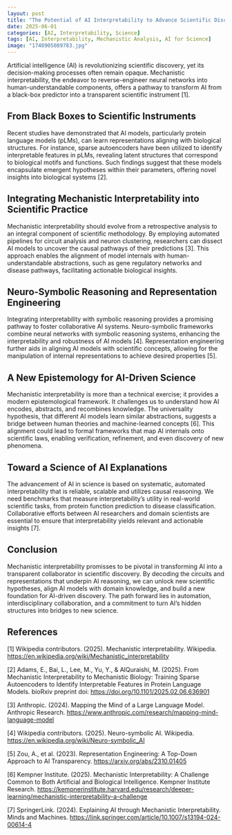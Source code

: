 ```yaml
---
layout: post
title: "The Potential of AI Interpretability to Advance Scientific Discovery"
date: 2025-06-01
categories: [AI, Interpretability, Science]
tags: [AI, Interpretability, Mechanistic Analysis, AI for Science]
image: "1748905089783.jpg"
---
```



Artificial intelligence (AI) is revolutionizing scientific discovery, yet its decision-making processes often remain opaque. Mechanistic interpretability, the endeavor to reverse-engineer neural networks into human-understandable components, offers a pathway to transform AI from a black-box predictor into a transparent scientific instrument [1].

## From Black Boxes to Scientific Instruments
Recent studies have demonstrated that AI models, particularly protein language models (pLMs), can learn representations aligning with biological structures. For instance, sparse autoencoders have been utilized to identify interpretable features in pLMs, revealing latent structures that correspond to biological motifs and functions. Such findings suggest that these models encapsulate emergent hypotheses within their parameters, offering novel insights into biological systems [2].

## Integrating Mechanistic Interpretability into Scientific Practice
Mechanistic interpretability should evolve from a retrospective analysis to an integral component of scientific methodology. By employing automated pipelines for circuit analysis and neuron clustering, researchers can dissect AI models to uncover the causal pathways of their predictions [3]. This approach enables the alignment of model internals with human-understandable abstractions, such as gene regulatory networks and disease pathways, facilitating actionable biological insights.

## Neuro-Symbolic Reasoning and Representation Engineering
Integrating interpretability with symbolic reasoning provides a promising pathway to foster collaborative AI systems. Neuro-symbolic frameworks combine neural networks with symbolic reasoning systems, enhancing the interpretability and robustness of AI models [4]. Representation engineering further aids in aligning AI models with scientific concepts, allowing for the manipulation of internal representations to achieve desired properties [5].

## A New Epistemology for AI-Driven Science
Mechanistic interpretability is more than a technical exercise; it provides a modern epistemological framework. It challenges us to understand how AI encodes, abstracts, and recombines knowledge. The universality hypothesis, that different AI models learn similar abstractions,  suggests a bridge between human theories and machine-learned concepts [6]. This alignment could lead to formal frameworks that map AI internals onto scientific laws, enabling verification, refinement, and even discovery of new phenomena.

## Toward a Science of AI Explanations
The advancement of AI in science is based on systematic, automated interpretability that is reliable, scalable and utilizes causal reasoning. We need benchmarks that measure interpretability’s utility in real-world scientific tasks, from protein function prediction to disease classification. Collaborative efforts between AI researchers and domain scientists are essential to ensure that interpretability yields relevant and actionable insights [7].

## Conclusion
Mechanistic interpretability promisses to be pivotal in transforming AI into a transparent collaborator in scientific discovery. By decoding the circuits and representations that underpin AI reasoning, we can unlock new scientific hypotheses, align AI models with domain knowledge, and build a new foundation for AI-driven discovery. The path forward lies in automation, interdisciplinary collaboration, and a commitment to turn AI’s hidden structures into bridges to new science.

## References 
[1] Wikipedia contributors. (2025). Mechanistic interpretability. Wikipedia. https://en.wikipedia.org/wiki/Mechanistic_interpretability

[2] Adams, E., Bai, L., Lee, M., Yu, Y., & AlQuraishi, M. (2025). From Mechanistic Interpretability to Mechanistic Biology: Training Sparse Autoencoders to Identify Interpretable Features in Protein Language Models. bioRxiv preprint doi: https://doi.org/10.1101/2025.02.06.636901

[3] Anthropic. (2024). Mapping the Mind of a Large Language Model. Anthropic Research. https://www.anthropic.com/research/mapping-mind-language-model

[4] Wikipedia contributors. (2025). Neuro-symbolic AI. Wikipedia. https://en.wikipedia.org/wiki/Neuro-symbolic_AI

[5] Zou, A., et al. (2023). Representation Engineering: A Top-Down Approach to AI Transparency. https://arxiv.org/abs/2310.01405

[6] Kempner Institute. (2025). Mechanistic Interpretability: A Challenge Common to Both Artificial and Biological Intelligence. Kempner Institute Research. https://kempnerinstitute.harvard.edu/research/deeper-learning/mechanistic-interpretability-a-challenge

[7] SpringerLink. (2024). Explaining AI through Mechanistic Interpretability. Minds and Machines. https://link.springer.com/article/10.1007/s13194-024-00614-4


